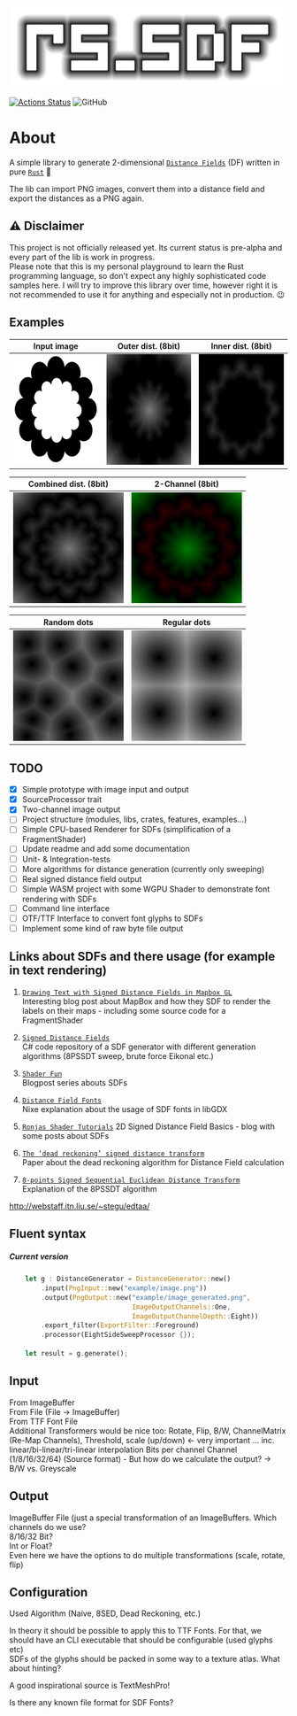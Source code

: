 ![rs_sdf logo](doc/images/rs_sdf_logo.png)

[![Actions Status](https://github.com/Karuma303/rs_sdf/workflows/Rust/badge.svg)](https://github.com/Karuma303/rs_sdf/actions) 
![GitHub](https://img.shields.io/github/license/karuma303/rs_sdf)

# About

A simple library to generate 2-dimensional 
[`Distance Fields`](https://en.wikipedia.org/wiki/Distance_transform) (DF) 
written in pure [`Rust`](https://www.rust-lang.org/) 🦀

The lib can import PNG images, convert them into a 
distance field and export the distances as a PNG again.

## ⚠️ Disclaimer
  
This project is not officially released yet. Its current status is pre-alpha and
every part of the lib is work in progress.  
Please note that this is my personal playground to learn the Rust programming 
language, so don't expect any highly sophisticated code samples here. 
I will try to improve this library over time, however right it is not recommended 
to use it for anything and especially not in production. 😉

## Examples

| Input image| Outer dist. (8bit) | Inner dist. (8bit) |  
| --- | --- | --- |  
| <img alt="input image 1" src="examples/assets/example_2_rgba_512x512.png" width="200" height="200" /> | <img alt="outer distance 1" src="doc/images/odf_example_2_512x512.png" width="200" height="200" /> | <img alt="inner distance 1" src="doc/images/idf_example_2_512x512.png" width="200" height="200" />   

| Combined dist. (8bit) | 2-Channel (8bit) |    
| --- | --- |  
| <img alt="combined distance 4" src="doc/images/cdf_example_2_512x512.png" width="200" height="200" /> | <img alt="two channel output" src="doc/images/cdf_example_2_512x512_2_channel.png" width="200" height="200" /> |  

| Random dots  | Regular dots  |   
| --- | --- |  
| <img alt="random dots" src="doc/images/cdf_example_7_512x512.png" width="200" height="200" /> | <img alt="regular dots" src="doc/images/cdf_example_8_512x512.png" width="200" height="200" /> |  


## TODO

- [x] Simple prototype with image input and output  
- [X] SourceProcessor trait  
- [X] Two-channel image output 
- [ ] Project structure (modules, libs, crates, features, examples...)
- [ ] Simple CPU-based Renderer for SDFs (simplification of a FragmentShader)  
- [ ] Update readme and add some documentation  
- [ ] Unit- & Integration-tests
- [ ] More algorithms for distance generation (currently only sweeping)
- [ ] Real signed distance field output  
- [ ] Simple WASM project with some WGPU Shader to demonstrate font rendering with SDFs  
- [ ] Command line interface  
- [ ] OTF/TTF Interface to convert font glyphs to SDFs 
- [ ] Implement some kind of raw byte file output
 
## Links about SDFs and there usage (for example in text rendering) 

1) [`Drawing Text with Signed Distance Fields in Mapbox GL`](https://blog.mapbox.com/drawing-text-with-signed-distance-fields-in-mapbox-gl-b0933af6f817)  
Interesting blog post about MapBox and how they SDF to render the labels on their maps - 
including some source code for a FragmentShader

1) [`Signed Distance Fields`](https://github.com/chriscummings100/signeddistancefields/blob/master/Assets/SignedDistanceFields/SignedDistanceFieldGenerator.cs)  
C# code repository of a SDF generator with different generation algorithms 
(8PSSDT sweep, brute force Eikonal etc.)

1) [`Shader Fun`](https://shaderfun.com/)  
Blogpost series abouts SDFs

1) [`Distance Field Fonts`](https://github.com/libgdx/libgdx/wiki/Distance-field-fonts)  
Nixe explanation about the usage of SDF fonts in libGDX  

1) [`Ronjas Shader Tutorials`](https://www.ronja-tutorials.com/2018/11/10/2d-sdf-basics.html)
2D Signed Distance Field Basics - blog with some posts about SDFs

1) [`The ‘dead reckoning’ signed distance transform`](https://perso.ensta-paris.fr/~manzaner/Download/IAD/Grevera_04.pdf)  
Paper about the dead reckoning algorithm for Distance Field calculation

1) [`8-points Signed Sequential Euclidean Distance Transform`](https://github.com/Lisapple/8SSEDT)  
Explanation of the 8PSSDT algorithm

http://webstaff.itn.liu.se/~stegu/edtaa/

## Fluent syntax

##### Current version
```rust
    let g : DistanceGenerator = DistanceGenerator::new()
        .input(PngInput::new("example/image.png"))
        .output(PngOutput::new("example/image_generated.png",
                               ImageOutputChannels::One,
                               ImageOutputChannelDepth::Eight))
        .export_filter(ExportFilter::Foreground)
        .processor(EightSideSweepProcessor {});

    let result = g.generate();
```

## Input
From ImageBuffer  
From File (File -> ImageBuffer)  
From TTF Font File  
Additional Transformers would be nice too:
Rotate, Flip, B/W, ChannelMatrix (Re-Map Channels), Threshold,
scale (up/down) <- very important ... inc. linear/bi-linear/tri-linear interpolation
Bits per channel Channel (1/8/16/32/64) (Source format) - 
But how do we calculate the output? ->  B/W vs. Greyscale

## Output  
ImageBuffer
File (just a special transformation of an ImageBuffers. Which channels do we use?   
8/16/32 Bit?  
Int or Float?  
Even here we have the options to do multiple transformations (scale, rotate, flip)  


## Configuration  
Used Algorithm (Naive, 8SED, Dead Reckoning, etc.)

In theory it should be possible to apply this to TTF Fonts. For that, we should have an CLI executable
that should be configurable (used glyphs etc)  
SDFs of the glyphs should be packed in some way to a texture atlas. What about hinting?

A good inspirational source is TextMeshPro!

Is there any known file format for SDF Fonts?
